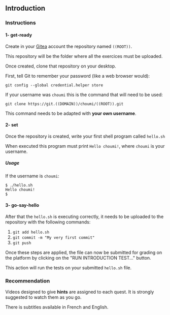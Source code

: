 ## Introduction

### Instructions

#### 1- get-ready

Create in your [Gitea](<https://git.((DOMAIN))>) account the repository named `((ROOT))`.

This repository will be the folder where all the exercices must be uploaded.

Once created, clone that repository on your desktop.

First, tell Git to remember your password (like a web browser would):

```
git config --global credential.helper store
```

If your username was `choumi` this is the command that will need to be used:

```
git clone https://git.((DOMAIN))/choumi/((ROOT)).git
```

This command needs to be adapted with **your own username**.

#### 2- set

Once the repository is created, write your first shell program called `hello.sh`

When executed this program must print `Hello choumi!`, where `choumi` is your username.

##### Usage

If the username is `choumi`:

```console
$ ./hello.sh
Hello choumi!
$
```

#### 3- go-say-hello

After that the `hello.sh` is executing correctly, it needs to be uploaded to the repository with the following commands:

1. `git add hello.sh`
2. `git commit -m "My very first commit"`
3. `git push`

Once these steps are applied, the file can now be submitted for grading on the platform by clicking on the "RUN INTRODUCTION TEST..." button.

This action will run the tests on your submitted `hello.sh` file.

### Recommendation

Videos designed to give **hints** are assigned to each quest. It is strongly suggested to watch them as you go.

There is subtitles available in French and English.
